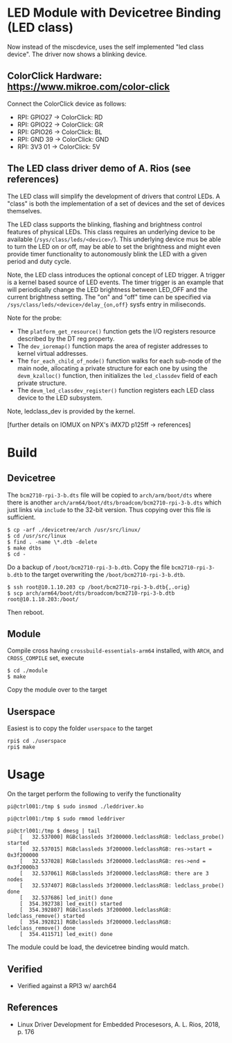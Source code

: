 # LED Module with Devicetree Binding (LED class)

Now instead of the miscdevice, uses the self implemented "led class
device". The driver now shows a blinking device.  

## ColorClick Hardware: https://www.mikroe.com/color-click

Connect the ColorClick device as follows:  
- RPI: GPIO27 -> ColorClick: RD
- RPI: GPIO22 -> ColorClick: GR
- RPI: GPIO26 -> ColorClick: BL
- RPI: GND 39 -> ColorClick: GND
- RPI: 3V3 01 -> ColorClick: 5V

## The LED class driver demo of A. Rios (see references)

The LED class will simplify the development of drivers that control
LEDs. A "class" is both the implementation of a set of devices and the
set of devices themselves.  

The LED class supports the blinking, flashing and brightness control
features of physical LEDs. This class requires an underlying device to
be available (`/sys/class/leds/<device>/`). This underlying device mus
be able to turn the LED on or off, may be able to set the brightness
and might even provide timer functionality to autonomously blink the
LED with a given period and duty cycle.  

Note, the LED class introduces the optional concept of LED trigger. A
trigger is a kernel based source of LED events. The timer trigger is
an example that will periodically change the LED brightness between
LED_OFF and the current brightness setting. The "on" and "off" time
can be specified via `/sys/class/leds/<device>/delay_{on,off}` sysfs
entry in miliseconds.  

Note for the probe:  
* The `platform_get_resource()` function gets the I/O registers
  resource described by the DT reg property.
* The `dev_ioremap()` function maps the area of register addresses to
  kernel virtual addresses.
* The `for_each_child_of_node()` function walks for each sub-node of
  the main node, allocating a private structure for each one by using
  the `devm_kzalloc()` function, then initializes the `led_classdev`
  field of each private structure.
* The `devm_led_classdev_register()` function registers each LED class
  device to the LED subsystem.

Note, ledclass_dev is provided by the kernel.  

[further details on IOMUX on NPX's iMX7D p125ff -> references]

# Build

## Devicetree
The `bcm2710-rpi-3-b.dts` file will be copied to ``arch/arm/boot/dts`` where
there is another `arch/arm64/boot/dts/broadcom/bcm2710-rpi-3-b.dts` which just
links via `include` to the 32-bit version. Thus copying over this file is
sufficient.  
```
$ cp -arf ./devicetree/arch /usr/src/linux/
$ cd /usr/src/linux
$ find . -name \*.dtb -delete
$ make dtbs
$ cd -
```
Do a backup of `/boot/bcm2710-rpi-3-b.dtb`. Copy the file `bcm2710-rpi-3-b.dtb`
to the target overwriting the `/boot/bcm2710-rpi-3-b.dtb`.  
```
$ ssh root@10.1.10.203 cp /boot/bcm2710-rpi-3-b.dtb{,.orig}
$ scp arch/arm64/boot/dts/broadcom/bcm2710-rpi-3-b.dtb root@10.1.10.203:/boot/
```
Then reboot.  

## Module
Compile cross having `crossbuild-essentials-arm64` installed, with `ARCH`, and
`CROSS_COMPILE` set, execute  
```
$ cd ./module
$ make
```
Copy the module over to the target  

## Userspace
Easiest is to copy the folder `userspace`  to the target  
```
rpi$ cd ./userspace
rpi$ make
```

# Usage
On the target perform the following to verify the functionality  
```
pi@ctrl001:/tmp $ sudo insmod ./leddriver.ko

pi@ctrl001:/tmp $ sudo rmmod leddriver

pi@ctrl001:/tmp $ dmesg | tail
    [   32.537000] RGBclassleds 3f200000.ledclassRGB: ledclass_probe() started
    [   32.537015] RGBclassleds 3f200000.ledclassRGB: res->start = 0x3f200000
    [   32.537028] RGBclassleds 3f200000.ledclassRGB: res->end = 0x3f2000b3
    [   32.537061] RGBclassleds 3f200000.ledclassRGB: there are 3 nodes
    [   32.537407] RGBclassleds 3f200000.ledclassRGB: ledclass_probe() done
    [   32.537686] led_init() done
    [  354.392738] led_exit() started
    [  354.392807] RGBclassleds 3f200000.ledclassRGB: ledclass_remove() started
    [  354.392821] RGBclassleds 3f200000.ledclassRGB: ledclass_remove() done
    [  354.411571] led_exit() done
```
The module could be load, the devicetree binding would match.  

## Verified
* Verified against a RPI3 w/ aarch64

## References
* Linux Driver Development for Embedded Procesesors, A. L. Rios, 2018, p. 176
